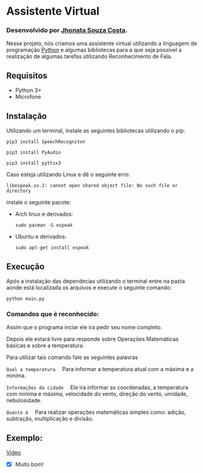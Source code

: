 # Assistente Virtual

### Desenvolvido por [Jhonata Souza Costa](https://github.com/einasota).


Nesse projeto, nós criamos uma assistente virtual utilizando a linguagem de programação [Python](https://www.python.org/) e algumas bibliotecas para a que seja possível a realização de algumas tarefas utilizando Reconhecimento de Fala.

## Requisitos

 - Python 3+
 - Microfone

## Instalação

Utilizando um terminal, instale as seguintes bibliotecas utilizando o pip:

```
pip3 install SpeechRecogniton
```

```
pip3 install PyAudio
```

```
pip3 install pyttsx3
```

Caso esteja utilizando Linux e dê o seguinte erro: 

`libespeak.so.1: cannot open shared object file: No such file or directory`

instale o seguinte pacote: 

 - Arch linux e derivados:

    ```sudo pacman -S espeak```

 - Ubuntu e derivados:

    ```sudo apt-get install espeak```

## Execução

Após a instalação das dependecias utilizando o terminal entre na pasta aonde está localizada os arquivos e execute o seguinte comando:

```python main.py```

### Comandos que é reconhecido:

Assim que o programa inciar ele ira pedir seu nome completo.

Depois ele estará livre para responde sobre Operações Matemáticas básicas e sobre a temperatura.

Para utilizar tais comando fale as seguintes palavras

```Qual a temperatura  ```
Para informar a temperatura atual com a máxima e a minima.

```Informações da cidade  ```
Ele ira informar as coordenadas, a temperatura com minima e máxima, velocidade do vento, direção do vento, umidade, nebulosidade.

```Quanto é  ```
Para realizar operações matemáticas simples como: adição, subtração, multiplicação e divisão.

## Exemplo:

[Video](https://youtu.be/RnoQmsoNB9Q)


-[x] Muito bom!